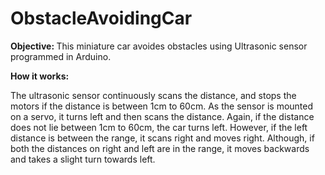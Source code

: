 # ObstacleAvoidingCar
<p><b>Objective: </b>This miniature car avoides obstacles using Ultrasonic sensor programmed in Arduino.</p>
<p><b>How it works: </b></p>
<p>The ultrasonic sensor continuously scans the distance, and stops the motors if the distance is between 1cm to 60cm. As the sensor is mounted on a servo, it turns left and then scans the distance. Again, if the distance does not lie between 1cm to 60cm, the car turns left. However, if the left distance is between the range, it scans right and moves right. Although, if both the distances on right and left are in the range, it moves backwards and takes a slight turn towards left. </p>


